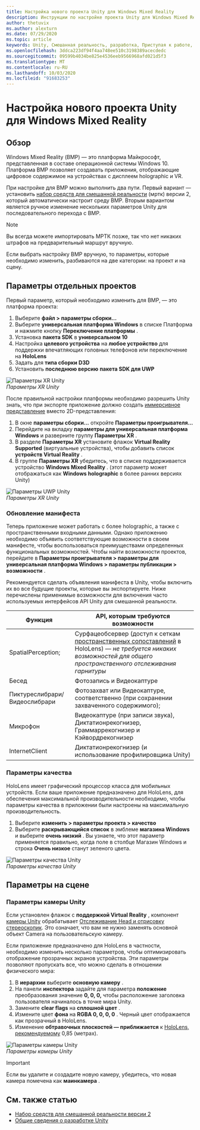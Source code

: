 ```yaml
---
title: Настройка нового проекта Unity для Windows Mixed Reality
description: Инструкции по настройке проекта Unity для Windows Mixed Reality
author: thetuvix
ms.author: alexturn
ms.date: 07/29/2020
ms.topic: article
keywords: Unity, Смешанная реальность, разработка, Приступая к работе, новый проект
ms.openlocfilehash: 3ddca223df94f4aa748ee510c3198389acecdedc
ms.sourcegitcommit: 09599b4034be825e4536eeb9566968afd021d5f3
ms.translationtype: MT
ms.contentlocale: ru-RU
ms.lasthandoff: 10/03/2020
ms.locfileid: "91683253"
---
```

# <a name="configure-a-new-unity-project-for-windows-mixed-reality"></a>Настройка нового проекта Unity для Windows Mixed Reality 

## <a name="overview"></a>Обзор

Windows Mixed Reality (ВМР) — это платформа Майкрософт, представленная в составе операционной системы Windows 10. Платформа ВМР позволяет создавать приложения, отображающие цифровое содержимое на устройствах с дисплеем holographic и VR.

При настройке для ВМР можно выполнить два пути. Первый вариант — установить [набор средств для смешанной реальности](https://microsoft.github.io/MixedRealityToolkit-Unity/Documentation/GettingStartedWithTheMRTK.html) (мртк) версии 2, который автоматически настроит среду ВМР. Вторым вариантом является ручное изменение нескольких параметров Unity для последовательного перехода с ВМР. 

> [!NOTE]
> Вы всегда можете импортировать МРТК позже, так что нет никаких штрафов на предварительный маршрут вручную.

Если выбрать настройку ВМР вручную, то параметры, которые необходимо изменить, разбиваются на две категории: на проект и на сцену.

## <a name="per-project-settings"></a>Параметры отдельных проектов

Первый параметр, который необходимо изменить для ВМР, — это платформа проекта: 
1. Выберите **файл > параметры сборки...**
2. Выберите **универсальная платформа Windows** в списке Платформа и нажмите кнопку **Переключение платформы** .
3. Установка **пакета SDK** в **универсальном 10**
4. Настройка **целевого устройства** на **любое устройство** для поддержки впечатляющих головных телефонов или переключение на **HoloLens**
5. Задать для **типа сборки** **D3D**
6. Установить **последнюю версию** **пакета SDK для UWP**

![Параметры XR Unity](images/unity-uwp-settings.png)<br>
*Параметры XR Unity*

После правильной настройки платформы необходимо разрешить Unity знать, что при экспорте приложение должно создать [иммерсивное представление](../../design/app-views.md) вместо 2D-представления:
1. В окне **параметры сборки...** откройте **Параметры проигрывателя...**
2. Перейдите на вкладку **параметры для универсальная платформа Windows** и разверните группу **Параметры XR** .
3. В разделе **Параметры XR** установите флажок **Virtual Reality Supported** (виртуальные устройства), чтобы добавить список **устройств Virtual Reality** .
4. В группе **Параметры XR** убедитесь, что в списке поддерживается устройство **Windows Mixed Reality** . (этот параметр может отображаться как **Windows holographic** в более ранних версиях Unity)

![Параметры UWP Unity](images/xrsettings.png)<br>
*Параметры XR Unity*

### <a name="updating-the-manifest"></a>Обновление манифеста

Теперь приложение может работать с более holographic, а также с пространственными входными данными. Однако приложению необходимо объявить соответствующие возможности в своем манифесте, чтобы воспользоваться преимуществами определенных функциональных возможностей. Чтобы найти возможности проектов, перейдите в **Параметры проигрывателя > параметры для универсальная платформа Windows > параметры публикации > возможности** . 

Рекомендуется сделать объявления манифеста в Unity, чтобы включить их во все будущие проекты, которые вы экспортируете. Ниже перечислены применимые возможности для включения часто используемых интерфейсов API Unity для смешанной реальности.

|  Функция  |  API, которым требуются возможности | 
|----------|----------|
|  SpatialPerception;  |  Сурфацеобсервер (доступ к сеткам [пространственных сопоставлений](../../design/spatial-mapping.md) в HoloLens) &mdash; *не требуется никаких возможностей для общего пространственного отслеживания гарнитуры* | 
|  Бесед  |  Фотозапись и Видеокаптуре | 
|  Пиктуреслибрари/Видеослибрари  |  Фотозахват или Видеокаптуре, соответственно (при сохранении захваченного содержимого); | 
|  Микрофон  |  Видеокаптуре (при записи звука), Диктатионрекогнизер, Граммаррекогнизер и Кэйвордрекогнизер | 
|  InternetClient  |  Диктатионрекогнизер (и использование профилировщика Unity) | 

### <a name="quality-settings"></a>Параметры качества

HoloLens имеет графический процессор класса для мобильных устройств. Если ваше приложение предназначено для HoloLens, для обеспечения максимальной производительности необходимо, чтобы параметры качества в приложении были настроены на максимальную производительность.
1. Выберите **изменить > параметры проекта > качество**
2. Выберите **раскрывающийся список** в эмблеме **магазина Windows** и выберите **очень низкий** . Вы узнаете, что этот параметр применяется правильно, когда поле в столбце Магазин Windows и строка **Очень низкое** станут зеленого цвета.

![Параметры качества Unity](images/getting-started-unity-quality-settings.jpg)<br>
*Параметры качества Unity*

## <a name="per-scene-settings"></a>Параметры на сцене

### <a name="unity-camera-settings"></a>Параметры камеры Unity

Если установлен флажок с **поддержкой Virtual Reality** , компонент [камеры Unity](camera-in-unity.md) обрабатывает [Отслеживание Head и отрисовку стереоскопик](../platform-capabilities-and-apis/rendering.md). Это означает, что вам не нужно заменять основной объект Camera на пользовательскую камеру.

Если приложение предназначено для HoloLens в частности, необходимо изменить несколько параметров, чтобы оптимизировать отображение прозрачных экранов устройства. Эти параметры позволяют пропускать все, что можно сделать в отношении физического мира:
1. В **иерархии** выберите **основную камеру** .
2. На панели **инспектора** задайте для параметра **положение** преобразования значение **0, 0, 0,** чтобы расположение заголовка пользователя начиналось в точке мира Unity.
3. Замените **clear flags** на **сплошной цвет** .
4. Измените цвет **фона** на **RGBA 0, 0, 0, 0** . Черный цвет отображается как прозрачный в HoloLens.
5. Изменение **обтравочных плоскостей — приближается** к [HoloLens, рекомендуемому](camera-in-unity.md#clip-planes) 0,85 (метрах).

![Параметры камеры Unity](images/Unitycamerasettings.png)<br>
*Параметры камеры Unity*

> [!IMPORTANT]
> Если вы удалите и создадите новую камеру, убедитесь, что новая камера помечена как **маинкамера** .

## <a name="see-also"></a>См. также статью
* [Набор средств для смешанной реальности версии 2](mrtk-getting-started.md)
* [Общие сведения о разработке Unity](unity-development-overview.md)
